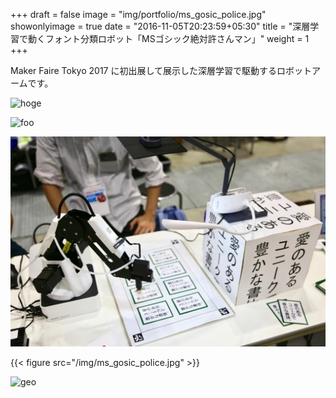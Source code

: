 +++
draft = false
image = "img/portfolio/ms_gosic_police.jpg"
showonlyimage = true
date = "2016-11-05T20:23:59+05:30"
title = "深層学習で動くフォント分類ロボット「MSゴシック絶対許さんマン」"
weight = 1
+++

Maker Faire Tokyo 2017 に初出展して展示した深層学習で駆動するロボットアームです。
<!--more-->

![hoge](https://takayaohta.com/img/project/lips/lips-logo.png)

![foo](/img/ms_gosic_police.jpg)

![fuga](./../../static/img/portfolio/ms_gosic_police.jpg)

{{< figure src="/img/ms_gosic_police.jpg" >}}

![geo][1]




[1]: /img/portfolio/ms_gosic_police.jpg


